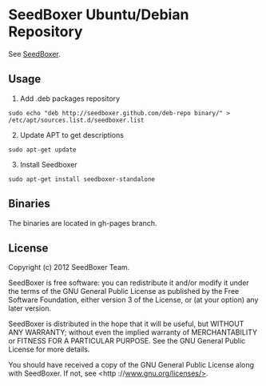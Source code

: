 SeedBoxer Ubuntu/Debian Repository
====================

See [SeedBoxer](http://seedboxer.github.com/seedboxer/).

## Usage

1. Add .deb packages repository

```shell
sudo echo "deb http://seedboxer.github.com/deb-repo binary/" > /etc/apt/sources.list.d/seedboxer.list
```
2. Update APT to get descriptions

```shell
sudo apt-get update
```
3. Install Seedboxer

```shell
sudo apt-get install seedboxer-standalone
```

## Binaries

The binaries are located in gh-pages branch.


## License

Copyright (c) 2012 SeedBoxer Team.

SeedBoxer is free software: you can redistribute it and/or modify it under the terms of the GNU General Public License as published by the Free Software Foundation, either version 3 of the License, or (at your option) any later version.

SeedBoxer is distributed in the hope that it will be useful, but WITHOUT ANY WARRANTY; without even the implied warranty of MERCHANTABILITY or FITNESS FOR A PARTICULAR PURPOSE.  See the GNU General Public License for more details.

You should have received a copy of the GNU General Public License along with SeedBoxer.  If not, see <http ://www.gnu.org/licenses/>.
